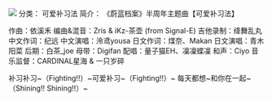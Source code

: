 ![](//static.kivo.wiki/images/music/cover/B9ulZlEhUxIAvzHI5YrPdRKxRDh3pXuK.jpg)
分类： 可爱补习法
简介：
《蔚蓝档案》半周年主题曲【可爱补习法】

作曲：依溪禾
编曲&混音：Zris & iKz-茶壶 (from Signal-E)
吉他录制：绛舞乱丸
中文作词：纪远 中文演唱：泠鸢yousa
日文作词：煤奈、Makan 日文演唱：青木阳菜
后期：白茶_joe
母带：Digifan
配唱：量子猫EH、凜凜蝶凜
和声：Ciyo
音乐监督：CARDINAL星海 & 一只岁碎

补习补习~（Fighting!!）~可爱补习~（Fighting!!）~
每天都想~和你在一起~（Shining!! Shining!!）~
